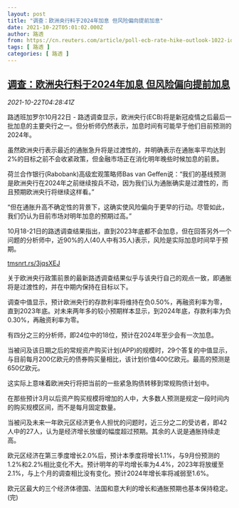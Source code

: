 ```yaml
---
layout: post
title: "调查：欧洲央行料于2024年加息 但风险偏向提前加息"
date: 2021-10-22T05:01:02.000Z
author: 路透
from: https://cn.reuters.com/article/poll-ecb-rate-hike-outlook-1022-idCNKBS2HC0CN
tags: [ 路透 ]
categories: [ 路透 ]
---
```

<!--1634878862000-->
[调查：欧洲央行料于2024年加息 但风险偏向提前加息](https://cn.reuters.com/article/poll-ecb-rate-hike-outlook-1022-idCNKBS2HC0CN)
------

<div>
<div><i>2021-10-22T04:28:41Z</i></div><p>路透班加罗尔10月22日 - 路透调查显示，欧洲央行(ECB)将是新冠疫情之后最后一批加息的主要央行之一。但分析师仍然表示，加息时间有可能早于他们目前预测的2024年。</p><p>虽然欧洲央行表示最近的通胀急升将是过渡性的，并明确表示在通胀率平均达到2%的目标之前不会收紧政策，但金融市场正在消化明年晚些时候加息的前景。</p><p>荷兰合作银行(Rabobank)高级宏观策略师Bas van Geffen说：“我们的基线预测是欧洲央行在2024年之前继续按兵不动，因为我们认为通胀确实是过渡性的，而且预期欧洲央行将继续这样看。”</p><p>“但在通胀升高不确定性的背景下，这确实使风险偏向于更早的行动。尽管如此，我们仍认为目前市场对明年加息的预期过高。”</p><p>10月18-21日的路透调查结果指出，直到2023年底都不会加息，但在回答另外一个问题的分析师中，近90%的人(40人中有35人)表示，风险是实际加息时间早于预期。</p><p><a href="https://tmsnrt.rs/3jqsXEJ">tmsnrt.rs/3jqsXEJ</a></p><p>关于欧洲央行政策前景的最新路透调查结果似乎与该央行自己的观点一致，即通胀将是过渡性的，并在中期内保持在目标以下。</p><p>调查中值显示，预计欧洲央行的存款利率将维持在负0.50%，再融资利率为零，直到2023年底。对未来两年多的较小预期样本显示，到2024年底，存款利率为负0.30%，再融资利率为零。</p><p>有四分之三的分析师，即24位中的18位，预计在2024年至少会有一次加息。</p><p>当被问及该日期之后的常规资产购买计划(APP)的规模时，29个答复的中值显示，与目前每月200亿欧元的债券购买量相比，该计划价值400亿欧元。最高的预测是650亿欧元。</p><p>这实际上意味着欧洲央行将把当前的一些紧急购债转移到常规购债计划中。</p><p>在那些预计3月以后资产购买规模将增加的人中，大多数人预测是规定一段时间内的购买规模区间，而不是每月固定数量。</p><p>当被问及未来一年欧元区经济更令人担忧的问题时，近三分之二的受访者，即42人中的27人，认为是经济增长放缓的幅度超过预期。其余的人说是通胀持续走高。</p><p>欧元区经济在第三季度增长2.0%后，预计本季度将增长1.1%，与9月份预测的1.2%和2.2%相比变化不大。预计明年的平均增长率为4.4%，2023年将放缓至2.1%，与上个月的调查相比没有变化。预计2024年增长率将减弱至1.6%。</p><p>欧元区最大的三个经济体德国、法国和意大利的增长和通胀预期也基本保持稳定。(完)</p>
</div>
